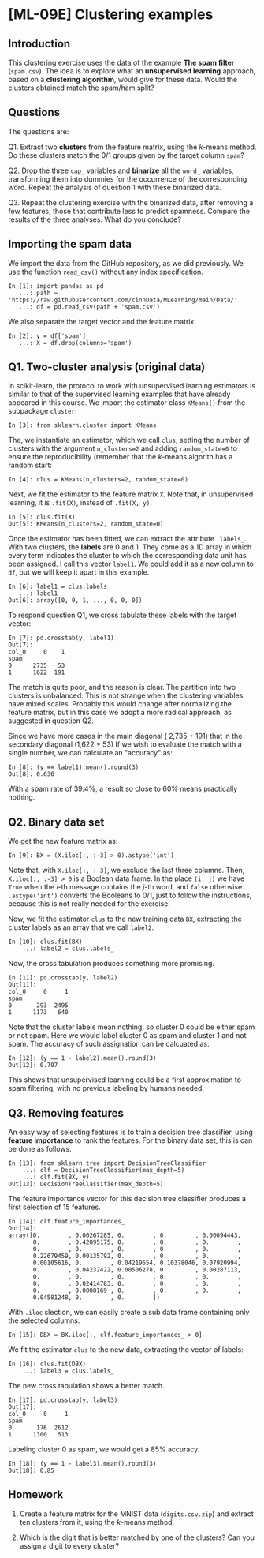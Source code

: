 # [ML-09E] Clustering examples

## Introduction

This clustering exercise uses the data of the example **The spam filter** (`spam.csv`). The idea is to explore what an **unsupervised learning** approach, based on a **clustering algorithm**, would give for these data. Would the clusters obtained match the spam/ham split?

## Questions

The questions are:

Q1. Extract two **clusters** from the feature matrix, using the *k*-means method. Do these clusters match the 0/1 groups given by the target column `spam`?

Q2. Drop the three `cap_` variables and **binarize** all the `word_` variables, transforming them into dummies for the occurrence of the corresponding word. Repeat the analysis of question 1 with these binarized data.

Q3. Repeat the clustering exercise with the binarized data, after removing a few features, those that contribute less to predict spamness. Compare the results of the three analyses. What do you conclude?

## Importing the spam data

We import the data from the GitHub repository, as we did previously. We use the function `read_csv()` without any index specification. 

```
In [1]: import pandas as pd
   ...: path = 'https://raw.githubusercontent.com/cinnData/MLearning/main/Data/'
   ...: df = pd.read_csv(path + 'spam.csv')
```

We also separate the target vector and the feature matrix:

```
In [2]: y = df['spam']
   ...: X = df.drop(columns='spam')
```

## Q1. Two-cluster analysis (original data)

In scikit-learn, the protocol to work with unsupervised learning estimators is similar to that of the supervised learning examples that have already appeared in this course. We import the estimator class `KMeans()` from the subpackage `cluster`:

```
In [3]: from sklearn.cluster import KMeans
```

The, we instantiate an estimator, which we call `clus`, setting the number of clusters with the argument `n_clusters=2` and adding `random_state=0` to ensure the reproducibility (remember that the *k*-means algorith has a random start:

```
In [4]: clus = KMeans(n_clusters=2, random_state=0)
```

Next, we fit the estimator to the feature matrix `X`. Note that, in unsupervised learning, it is `.fit(X)`, instead of `.fit(X, y)`.

```
In [5]: clus.fit(X)
Out[5]: KMeans(n_clusters=2, random_state=0)
```

Once the estimator has been fitted, we can extract the attribute `.labels_`. With two clusters, the **labels** are 0 and 1. They come as a 1D array in which every term indicates the cluster to which the corresponding data unit has been assigned. I call this vector `label1`. We could add it as a new column to `df`, but we will keep it apart in this example.

```
In [6]: label1 = clus.labels_
   ...: label1
Out[6]: array([0, 0, 1, ..., 0, 0, 0])
```

To respond question Q1, we cross tabulate these labels with the target vector:

```
In [7]: pd.crosstab(y, label1)
Out[7]: 
col_0     0    1
spam            
0      2735   53
1      1622  191
```

The match is quite poor, and the reason is clear. The partition into two clusters is unbalanced. This is not strange when the clustering variables have mixed scales. Probably this would change after normalizing the feature matrix, but in this case we adopt a more radical approach, as suggested in question Q2.

Since we have more cases in the main diagonal ( 2,735 + 191) that in the secondary diagonal (1,622 + 53) If we wish to evaluate the match with a single number, we can calculate an "accuracy" as: 

```
In [8]: (y == label1).mean().round(3)
Out[8]: 0.636
```

With a spam rate of 39.4%, a result so close to 60% means practically nothing.

## Q2. Binary data set

We get the new feature matrix as:

```
In [9]: BX = (X.iloc[:, :-3] > 0).astype('int')
```

Note that, with `X.iloc[:, :-3]`, we exclude the last three columns. Then, `X.iloc[:, :-3] > 0` is a Boolean data frame. In the place `(i, j)` we have `True` when the *i*-th message contains the *j*-th word, and `false` otherwise. `.astype('int')` converts the Booleans to 0/1, just to follow the instructions, because this is not really needed for the exercise.

Now, we fit the estimator `clus` to the new training data `BX`, extracting the cluster labels as an array that we call `label2`.

```
In [10]: clus.fit(BX)
    ...: label2 = clus.labels_
```

Now, the cross tabulation produces something more promising.

```
In [11]: pd.crosstab(y, label2)
Out[11]: 
col_0     0     1
spam             
0       293  2495
1      1173   640
```

Note that the cluster labels mean nothing, so cluster 0 could be either spam or not spam. Here we would label cluster 0 as spam and cluster 1 and not spam. The accuracy of such assignation can be calcuated as:

```
In [12]: (y == 1 - label2).mean().round(3)
Out[12]: 0.797
```

This shows that unsupervised learning could be a first approximation to spam filtering, with no previous labeling by humans needed.

## Q3. Removing features

An easy way of selecting features is to train a decision tree classifier, using **feature importance** to rank the features. For the binary data set, this is can be done as follows.

```
In [13]: from sklearn.tree import DecisionTreeClassifier
    ...: clf = DecisionTreeClassifier(max_depth=5)
    ...: clf.fit(BX, y)
Out[13]: DecisionTreeClassifier(max_depth=5)
```

The feature importance vector for this decision tree classifier produces a first selection of 15 features.

```
In [14]: clf.feature_importances_
Out[14]: 
array([0.        , 0.00267285, 0.        , 0.        , 0.00094443,
       0.        , 0.42095175, 0.        , 0.        , 0.        ,
       0.        , 0.        , 0.        , 0.        , 0.        ,
       0.22679459, 0.00135792, 0.        , 0.        , 0.        ,
       0.00105616, 0.        , 0.04219654, 0.10378046, 0.07920994,
       0.        , 0.04232422, 0.00506278, 0.        , 0.00287113,
       0.        , 0.        , 0.        , 0.        , 0.        ,
       0.        , 0.02414783, 0.        , 0.        , 0.        ,
       0.        , 0.0008169 , 0.        , 0.        , 0.        ,
       0.04581248, 0.        , 0.        ])
```

With `.iloc` slection, we can easily create a sub data frame containing only the selected columns.

```
In [15]: DBX = BX.iloc[:, clf.feature_importances_ > 0]
```

We fit the estimator `clus` to the new data, extracting the vector of labels:

```
In [16]: clus.fit(DBX)
    ...: label3 = clus.labels_
```

The new cross tabulation shows a better match.

```
In [17]: pd.crosstab(y, label3)
Out[17]: 
col_0     0     1
spam             
0       176  2612
1      1300   513
```

Labeling cluster 0 as spam, we would get a 85% accuracy.

```
In [18]: (y == 1 - label3).mean().round(3)
Out[18]: 0.85
```

## Homework

1. Create a feature matrix for the MNIST data (`digits.csv.zip`) and extract ten clusters from it, using the *k*-means method. 

2. Which is the digit that is better matched by one of the clusters? Can you assign a digit to every cluster?
